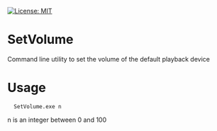 [![License: MIT](https://img.shields.io/badge/License-MIT-yellow.svg)](https://opensource.org/licenses/MIT)

# SetVolume
Command line utility to set the volume of the default playback device

# Usage
````
  SetVolume.exe n
````
n is an integer between 0 and 100
